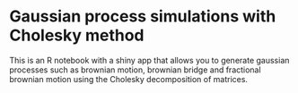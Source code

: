 # Gaussian process simulations with Cholesky method

This is an R notebook with a shiny app that allows you to generate gaussian processes such as brownian motion, brownian bridge and fractional brownian motion using the Cholesky decomposition of matrices.

